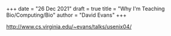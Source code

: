 +++
date = "26 Dec 2021"
draft = true
title = "Why I'm Teaching Bio/Computing/Bio"
author = "David Evans"
+++

http://www.cs.virginia.edu/~evans/talks/usenix04/